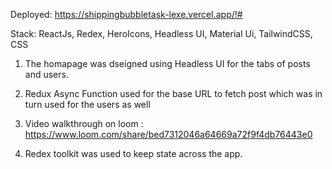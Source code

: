 Deployed: https://shippingbubbletask-lexe.vercel.app/!#


Stack: ReactJs, Redex, HeroIcons, Headless UI, Material Ui, TailwindCSS, CSS

1. The homapage was dseigned using Headless UI for the tabs of posts and users. 

2. Redux Async Function used for the base URL to fetch post which was in turn used for the users as well

3. Video walkthrough on loom : https://www.loom.com/share/bed7312046a64669a72f9f4db76443e0

4. Redex toolkit was used to keep state across the app.
